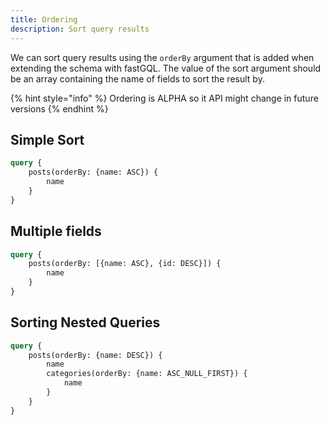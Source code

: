 ```yaml
---
title: Ordering
description: Sort query results
---
```


We can sort query results using the `orderBy` argument that is added when extending the schema with fastGQL. The value of the sort argument should be an array containing the name of fields to sort the result by.

{% hint style="info" %}
Ordering is ALPHA so it API might change in future versions
{% endhint %}

## Simple Sort

```graphql
query {
    posts(orderBy: {name: ASC}) {
        name
    }
}
```

## Multiple fields

```graphql
query {
    posts(orderBy: [{name: ASC}, {id: DESC}]) {
        name
    }
}
```

## Sorting Nested Queries

```graphql
query {
    posts(orderBy: {name: DESC}) {
        name
        categories(orderBy: {name: ASC_NULL_FIRST}) {
            name
        }
    }
}
```
